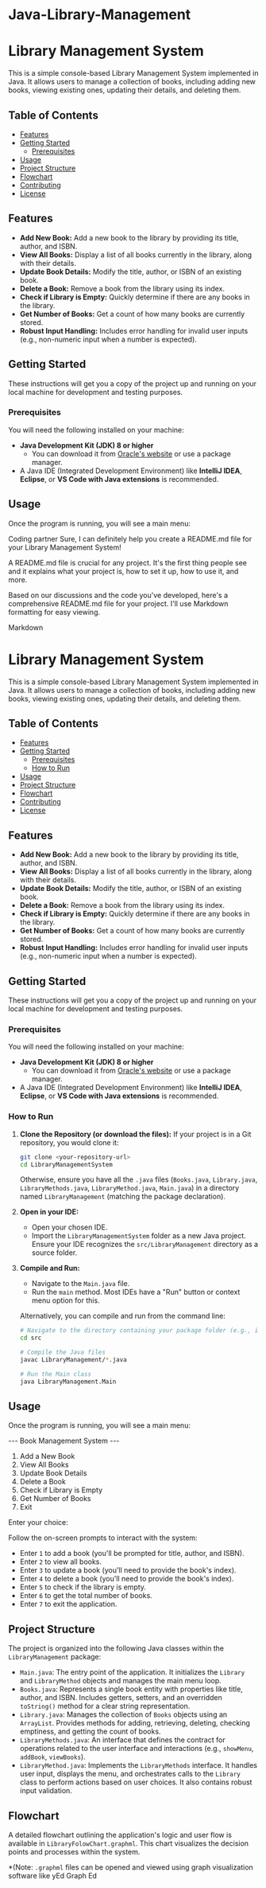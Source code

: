 # Java-Library-Management

# Library Management System

This is a simple console-based Library Management System implemented in Java. It allows users to manage a collection of books, including adding new books, viewing existing ones, updating their details, and deleting them.

## Table of Contents

- [Features](#features)
- [Getting Started](#getting-started)
  - [Prerequisites](#prerequisites)
- [Usage](#usage)
- [Project Structure](#project-structure)
- [Flowchart](#flowchart)
- [Contributing](#contributing)
- [License](#license)

## Features

* **Add New Book:** Add a new book to the library by providing its title, author, and ISBN.
* **View All Books:** Display a list of all books currently in the library, along with their details.
* **Update Book Details:** Modify the title, author, or ISBN of an existing book.
* **Delete a Book:** Remove a book from the library using its index.
* **Check if Library is Empty:** Quickly determine if there are any books in the library.
* **Get Number of Books:** Get a count of how many books are currently stored.
* **Robust Input Handling:** Includes error handling for invalid user inputs (e.g., non-numeric input when a number is expected).

## Getting Started

These instructions will get you a copy of the project up and running on your local machine for development and testing purposes.

### Prerequisites

You will need the following installed on your machine:

* **Java Development Kit (JDK) 8 or higher**
    * You can download it from [Oracle's website](https://www.oracle.com/java/technologies/downloads/) or use a package manager.
* A Java IDE (Integrated Development Environment) like **IntelliJ IDEA**, **Eclipse**, or **VS Code with Java extensions** is recommended.



## Usage

Once the program is running, you will see a main menu:

Coding partner
Sure, I can definitely help you create a README.md file for your Library Management System!

A README.md file is crucial for any project. It's the first thing people see and it explains what your project is, how to set it up, how to use it, and more.

Based on our discussions and the code you've developed, here's a comprehensive README.md file for your project. I'll use Markdown formatting for easy viewing.

Markdown

# Library Management System

This is a simple console-based Library Management System implemented in Java. It allows users to manage a collection of books, including adding new books, viewing existing ones, updating their details, and deleting them.

## Table of Contents

- [Features](#features)
- [Getting Started](#getting-started)
  - [Prerequisites](#prerequisites)
  - [How to Run](#how-to-run)
- [Usage](#usage)
- [Project Structure](#project-structure)
- [Flowchart](#flowchart)
- [Contributing](#contributing)
- [License](#license)

## Features

* **Add New Book:** Add a new book to the library by providing its title, author, and ISBN.
* **View All Books:** Display a list of all books currently in the library, along with their details.
* **Update Book Details:** Modify the title, author, or ISBN of an existing book.
* **Delete a Book:** Remove a book from the library using its index.
* **Check if Library is Empty:** Quickly determine if there are any books in the library.
* **Get Number of Books:** Get a count of how many books are currently stored.
* **Robust Input Handling:** Includes error handling for invalid user inputs (e.g., non-numeric input when a number is expected).

## Getting Started

These instructions will get you a copy of the project up and running on your local machine for development and testing purposes.

### Prerequisites

You will need the following installed on your machine:

* **Java Development Kit (JDK) 8 or higher**
    * You can download it from [Oracle's website](https://www.oracle.com/java/technologies/downloads/) or use a package manager.
* A Java IDE (Integrated Development Environment) like **IntelliJ IDEA**, **Eclipse**, or **VS Code with Java extensions** is recommended.

### How to Run

1.  **Clone the Repository (or download the files):**
    If your project is in a Git repository, you would clone it:
    ```bash
    git clone <your-repository-url>
    cd LibraryManagementSystem
    ```
    Otherwise, ensure you have all the `.java` files (`Books.java`, `Library.java`, `LibraryMethods.java`, `LibraryMethod.java`, `Main.java`) in a directory named `LibraryManagement` (matching the package declaration).

2.  **Open in your IDE:**
    * Open your chosen IDE.
    * Import the `LibraryManagementSystem` folder as a new Java project. Ensure your IDE recognizes the `src/LibraryManagement` directory as a source folder.

3.  **Compile and Run:**
    * Navigate to the `Main.java` file.
    * Run the `main` method. Most IDEs have a "Run" button or context menu option for this.

    Alternatively, you can compile and run from the command line:
    ```bash
    # Navigate to the directory containing your package folder (e.g., if LibraryManagement is inside 'src')
    cd src

    # Compile the Java files
    javac LibraryManagement/*.java

    # Run the Main class
    java LibraryManagement.Main
    ```

## Usage

Once the program is running, you will see a main menu:

--- Book Management System ---
1. Add a New Book
2. View All Books
3. Update Book Details
4. Delete a Book
5. Check if Library is Empty
6. Get Number of Books
7. Exit

Enter your choice:

Follow the on-screen prompts to interact with the system:

* Enter `1` to add a book (you'll be prompted for title, author, and ISBN).
* Enter `2` to view all books.
* Enter `3` to update a book (you'll need to provide the book's index).
* Enter `4` to delete a book (you'll need to provide the book's index).
* Enter `5` to check if the library is empty.
* Enter `6` to get the total number of books.
* Enter `7` to exit the application.

## Project Structure

The project is organized into the following Java classes within the `LibraryManagement` package:

* `Main.java`: The entry point of the application. It initializes the `Library` and `LibraryMethod` objects and manages the main menu loop.
* `Books.java`: Represents a single book entity with properties like title, author, and ISBN. Includes getters, setters, and an overridden `toString()` method for a clear string representation.
* `Library.java`: Manages the collection of `Books` objects using an `ArrayList`. Provides methods for adding, retrieving, deleting, checking emptiness, and getting the count of books.
* `LibraryMethods.java`: An interface that defines the contract for operations related to the user interface and interactions (e.g., `showMenu`, `addBook`, `viewBooks`).
* `LibraryMethod.java`: Implements the `LibraryMethods` interface. It handles user input, displays the menu, and orchestrates calls to the `Library` class to perform actions based on user choices. It also contains robust input validation.

## Flowchart

A detailed flowchart outlining the application's logic and user flow is available in `LibraryFolowChart.graphml`. This chart visualizes the decision points and processes within the system.

*(Note: `.graphml` files can be opened and viewed using graph visualization software like yEd Graph Ed
